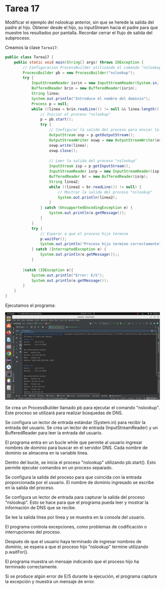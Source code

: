 # Tarea 17

Modificar el ejemplo del nslookup anterior, sin que se herede la salida del padre al hijo. Obtener desde el hijo, 
su inputStream hacia el padre para que muestre los resultados por pantalla. Recordar cerrar el flujo de salida del 
subproceso.

Creamos la clase `Tarea17`:

```java
public class Tarea17 {
    public static void main(String[] args) throws IOException {
        // Configuracion ProcessBuilder utilizando el comando "nslookup"
        ProcessBuilder pb = new ProcessBuilder("nslookup");
        try {
            InputStreamReader isrin = new InputStreamReader(System.in, "UTF-8");
            BufferedReader brin = new BufferedReader(isrin);
            String linea;
            System.out.println("Introduce el nombre del dominio");
            Process p = null;
            while ((linea = brin.readLine()) != null && linea.length() != 0) {
                // Iniciar el proceso "nslookup"
                p = pb.start();
                try {
                    // Configurar la salida del proceso para enviar la entrada del usuario
                    OutputStream osp = p.getOutputStream();
                    OutputStreamWriter oswp = new OutputStreamWriter(osp, "UTF-8");
                    oswp.write(linea);
                    oswp.close();

                    // Leer la salida del proceso "nslookup"
                    InputStream isp = p.getInputStream();
                    InputStreamReader isrp = new InputStreamReader(isp, "UTF-8");
                    BufferedReader br = new BufferedReader(isrp);
                    String linea2;
                    while ((linea2 = br.readLine()) != null) {
                        // Mostrar la salida del proceso "nslookup"
                        System.out.println(linea2);
                    }
                } catch (UnsupportedEncodingException e) {
                    System.out.println(e.getMessage());
                }
            }
            try {
                // Esperar a que el proceso hijo termine
                p.waitFor();
                System.out.println("Proceso hijo termino correctamente");
            } catch (InterruptedException e) {
                System.out.println(e.getMessage());;
            }

        }catch (IOException e){
            System.out.println("Error: E/S");
            System.out.println(e.getMessage());
        }
    }
}

```

Ejecutamos el programa:

![imgTarea17](../recursos/imgTarea17.png)



Se crea un ProcessBuilder llamado pb para ejecutar el comando "nslookup". Este proceso se utilizará para realizar 
búsquedas de DNS.

Se configura un lector de entrada estándar (System.in) para recibir la entrada del usuario. Se crea un lector de entrada
(InputStreamReader) y un BufferedReader para leer la entrada del usuario.

El programa entra en un bucle while que permite al usuario ingresar nombres de dominio para buscar en el servidor DNS. 
Cada nombre de dominio se almacena en la variable linea.

Dentro del bucle, se inicia el proceso "nslookup" utilizando pb.start(). Esto permite ejecutar comandos en un proceso 
separado.

Se configura la salida del proceso para que coincida con la entrada proporcionada por el usuario. El nombre de dominio 
ingresado se escribe en la salida del proceso.

Se configura un lector de entrada para capturar la salida del proceso "nslookup". Esto se hace para que el programa 
pueda leer y mostrar la información de DNS que se recibe.

Se lee la salida línea por línea y se muestra en la consola del usuario.

El programa controla excepciones, como problemas de codificación o interrupciones del proceso.

Después de que el usuario haya terminado de ingresar nombres de dominio, se espera a que el proceso hijo "nslookup" 
termine utilizando p.waitFor().

El programa muestra un mensaje indicando que el proceso hijo ha terminado correctamente.

Si se produce algún error de E/S durante la ejecución, el programa captura la excepción y muestra un mensaje de error.
